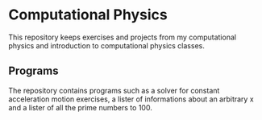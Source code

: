 # Computational Physics
This repository keeps exercises and projects from my computational physics and introduction to computational physics classes.

## Programs

The repository contains programs such as a solver for constant acceleration motion exercises, a lister of informations about an arbitrary x and a lister of all the prime numbers to 100.